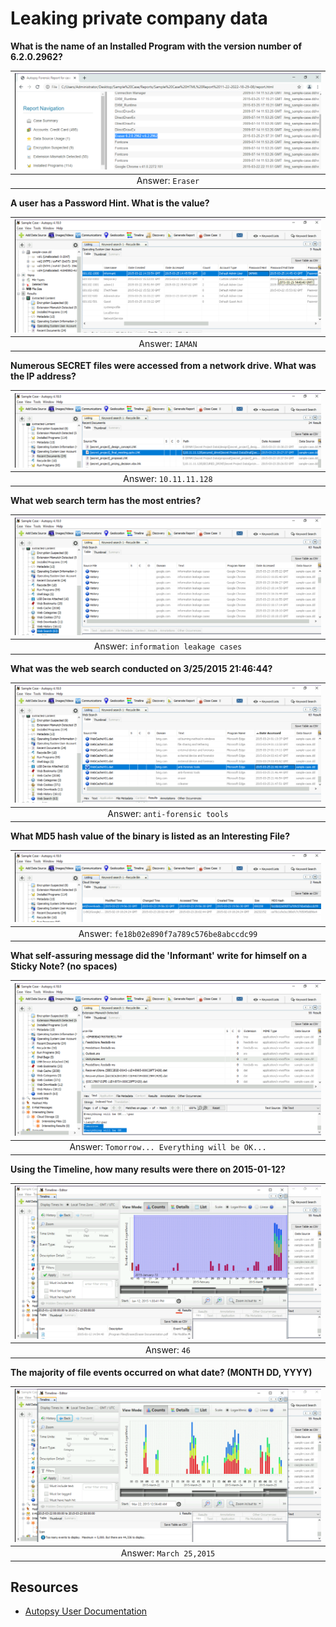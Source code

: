 # Leaking private company data

**What is the name of an Installed Program with the version number of 6.2.0.2962?**

| ![Employee1](../../_static/images/employee1.png)
|:--:|
| Answer: `Eraser` |

**A user has a Password Hint. What is the value?**

| ![Employee2](../../_static/images/employee2.png)
|:--:|
| Answer: `IAMAN` |

**Numerous SECRET files were accessed from a network drive. What was the IP address?**

| ![Employee3](../../_static/images/employee3.png)
|:--:|
| Answer: `10.11.11.128` |

**What web search term has the most entries?**

| ![Employee4](../../_static/images/employee4.png)
|:--:|
| Answer: `information leakage cases` |

**What was the web search conducted on 3/25/2015 21:46:44?**

| ![Employee5](../../_static/images/employee5.png)
|:--:|
| Answer: `anti-forensic tools` |

**What MD5 hash value of the binary is listed as an Interesting File?**

| ![Employee6](../../_static/images/employee6.png)
|:--:|
| Answer: `fe18b02e890f7a789c576be8abccdc99` |

**What self-assuring message did the 'Informant' write for himself on a Sticky Note? (no spaces)**

| ![Employee7](../../_static/images/employee7.png)
|:--:|
| Answer: `Tomorrow... Everything will be OK...` |

**Using the Timeline, how many results were there on 2015-01-12?**

| ![Employee8](../../_static/images/employee8.png)
|:--:|
| Answer: `46` |

**The majority of file events occurred on what date? (MONTH DD, YYYY)**

| ![Employee9](../../_static/images/employee9.png)
|:--:|
| Answer: `March 25,2015` |

## Resources

* [Autopsy User Documentation](https://sleuthkit.org/autopsy/docs/user-docs/4.12.0/ds_page.html)

